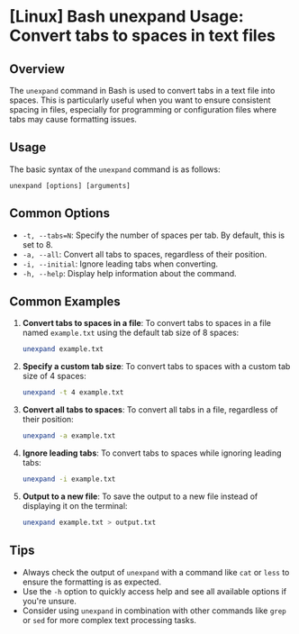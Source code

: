 # [Linux] Bash unexpand Usage: Convert tabs to spaces in text files

## Overview
The `unexpand` command in Bash is used to convert tabs in a text file into spaces. This is particularly useful when you want to ensure consistent spacing in files, especially for programming or configuration files where tabs may cause formatting issues.

## Usage
The basic syntax of the `unexpand` command is as follows:

```
unexpand [options] [arguments]
```

## Common Options
- `-t, --tabs=N`: Specify the number of spaces per tab. By default, this is set to 8.
- `-a, --all`: Convert all tabs to spaces, regardless of their position.
- `-i, --initial`: Ignore leading tabs when converting.
- `-h, --help`: Display help information about the command.

## Common Examples

1. **Convert tabs to spaces in a file**:
   To convert tabs to spaces in a file named `example.txt` using the default tab size of 8 spaces:
   ```bash
   unexpand example.txt
   ```

2. **Specify a custom tab size**:
   To convert tabs to spaces with a custom tab size of 4 spaces:
   ```bash
   unexpand -t 4 example.txt
   ```

3. **Convert all tabs to spaces**:
   To convert all tabs in a file, regardless of their position:
   ```bash
   unexpand -a example.txt
   ```

4. **Ignore leading tabs**:
   To convert tabs to spaces while ignoring leading tabs:
   ```bash
   unexpand -i example.txt
   ```

5. **Output to a new file**:
   To save the output to a new file instead of displaying it on the terminal:
   ```bash
   unexpand example.txt > output.txt
   ```

## Tips
- Always check the output of `unexpand` with a command like `cat` or `less` to ensure the formatting is as expected.
- Use the `-h` option to quickly access help and see all available options if you're unsure.
- Consider using `unexpand` in combination with other commands like `grep` or `sed` for more complex text processing tasks.
